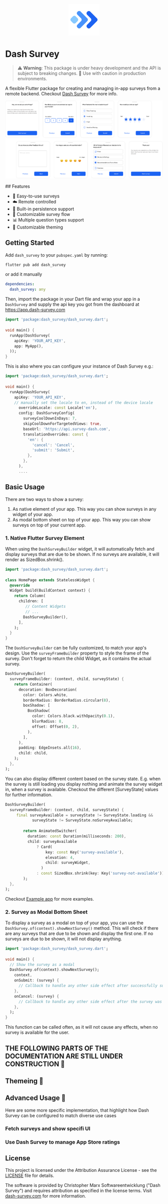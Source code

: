 <p align="center">
  <img src="https://raw.githubusercontent.com/ChrisMarxDev/dash-survey/refs/heads/main/dash_survey/assets/doc/logo.png" width="100">
</p>

# Dash Survey

> ⚠️ **Warning**: This package is under heavy development and the API is subject to breaking changes. 🚧 Use with caution in production environments.

A flexible Flutter package for creating and managing in-app surveys from a remote backend.
Checkout [Dash Survey](dash-survey.com) for more info.

<p align="center">
  <img src="https://raw.githubusercontent.com/ChrisMarxDev/dash-survey/refs/heads/main/dash_survey/assets/doc/dash_survey_preview.png">
</p>
## Features

- 🎯 Easy-to-use surveys
- ☁️ Remote controlled
- 💾 Built-in persistence support
- 🔄 Customizable survey flow
- 📊 Multiple question types support
- 🎨 Customizable theming

## Getting Started

Add `dash_survey` to your `pubspec.yaml` by running:

```bash
flutter pub add dash_survey
```

or add it manually

```yaml
dependencies:
  dash_survey: any
```

Then, import the package in your Dart file and wrap your app in a `DashSurvey` and supply the api key you got from the dashboard at https://app.dash-survey.com

```dart
import 'package:dash_survey/dash_survey.dart';

void main() {
  runApp(DashSurvey(
    apiKey: 'YOUR_API_KEY',
    app: MyApp(),
  ));
}
```

This is also where you can configure your instance of Dash Survey e.g.:

```dart
import 'package:dash_survey/dash_survey.dart';

void main() {
  runApp(DashSurvey(
    apiKey: 'YOUR_API_KEY',
    // manually set the locale to en, instead of the device locale
      overrideLocale: const Locale('en'),
      config: DashSurveyConfig(
        surveyCoolDownInDays: 7,
        skipCoolDownForTargetedViews: true,
        baseUrl: 'https://api.survey-dash.com',
        translationOverrides: const {
          'en': {
            'cancel': 'Cancel',
            'submit': 'Submit',
          },
        },
      ),
      ....
```

<!-- ## Demo Modus

To check the look and feel of DashSurvey, you can use the demo modus.
For that, just pass `demoMode: true` to the `DashSurvey` constructor. -->

## Basic Usage

There are two ways to show a survey:

1. As native element of your app. This way you can show surveys in any widget of your app.
2. As modal bottom sheet on top of your app. This way you can show surveys on top of your current app.

### 1. Native Flutter Survey Element

When using the `DashSurveyBuilder` widget, it will automatically fetch and display surveys that are due to be shown.
If no surveys are available, it will render as SizedBox.shrink().

```dart
import 'package:dash_survey/dash_survey.dart';

class HomePage extends StatelessWidget {
  @override
  Widget build(BuildContext context) {
    return Column(
      children: [
         // Content Widgets
         // ...
        DashSurveyBuilder(),
      ],
    );
  }
}
```

The `DashSurveyBuilder` can be fully customized, to match your app's design. Use the `surveyFrameBuilder` property to style the frame of the survey. Don't forget to return the child Widget, as it contains the actual survey.

```dart
DashSurveyBuilder(
  surveyFrameBuilder: (context, child, surveyState) {
    return Container(
      decoration: BoxDecoration(
        color: Colors.white,
        borderRadius: BorderRadius.circular(8),
        boxShadow: [
          BoxShadow(
            color: Colors.black.withOpacity(0.1),
            blurRadius: 8,
            offset: Offset(0, 2),
          ),
        ],
      ),
      padding: EdgeInsets.all(16),
      child: child,
    );
  },
);
```

You can also display different content based on the survey state.
E.g. when the survey is still loading you display nothing and animate the survey widget in, when a survey is available.
Checkout the different [SurveyState] values for further information.

```dart
DashSurveyBuilder(
  surveyFrameBuilder: (context, child, surveyState) {
     final surveyAvailable = surveyState != SurveyState.loading &&
            surveyState != SurveyState.noSurveyAvailable;

        return AnimatedSwitcher(
          duration: const Duration(milliseconds: 200),
          child: surveyAvailable
              ? Card(
                  key: const Key('survey-available'),
                  elevation: 4,
                  child: surveyWidget,
                )
              : const SizedBox.shrink(key: Key('survey-not-available')),
        );
  },
);
```

Checkout [Example app](https://github.com/ChrisMarxDev/dash-survey/tree/main/dash_survey/example) for more examples.

### 2. Survey as Modal Bottom Sheet

To display a survey as a modal on top of your app, you can use the `DashSurvey.of(context).showNextSurvey()` method.
This will check if there are any surveys that are due to be shown and display the first one.
If no surveys are due to be shown, it will not display anything.

```dart
import 'package:dash_survey/dash_survey.dart';

void main() {
  // Show the survey as a modal
  DashSurvey.of(context).showNextSurvey();
    context,
    onSubmit: (survey) {
      // Callback to handle any other side effect after successfully submitting a survey
    },
    onCancel: (survey) {
      // Callback to handle any other side effect after the survey was cancelled prematurely
    },
  );
}
```

This function can be called often, as it will not cause any effects, when no survey is available for the user.

<!-- ## Configuration & Targeting -->

<!-- ### Targeting
Dash Survey allows you to  -->

## THE FOLLOWING PARTS OF THE DOCUMENTATION ARE STILL UNDER CONSTRUCTION 🚧

## Themeing 🚧

## Advanced Usage 🚧

Here are some more specific implementation, that highlight how Dash Survey can be configured to match diverse use cases

### Fetch surveys and show specifi UI

### Use Dash Survey to manage App Store ratings

## License

This project is licensed under the Attribution Assurance License - see the [LICENSE](LICENSE) file for details.

The software is provided by Christopher Marx Softwareentwicklung ("Dash Survey") and requires attribution as specified in the license terms. Visit [dash-survey.com](https://dash-survey.com) for more information.
